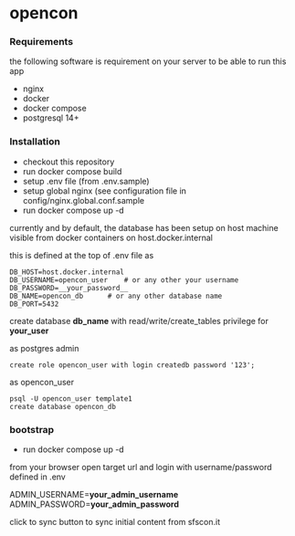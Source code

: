 # opencon


### Requirements

the following software is requirement on your server to be able to run this
app

- nginx
- docker
- docker compose
- postgresql 14+

### Installation

- checkout this repository
- run docker compose build
- setup .env file (from .env.sample)
- setup global nginx (see configuration file in config/nginx.global.conf.sample
- run docker compose up -d

currently and by default, the database has been setup on host machine
visible from docker containers on host.docker.internal

this is defined at the top of .env file as

```
DB_HOST=host.docker.internal
DB_USERNAME=opencon_user	# or any other your username
DB_PASSWORD=__your_password__
DB_NAME=opencon_db		# or any other database name
DB_PORT=5432
```

create database __db_name__ with read/write/create_tables privilege for
__your_user__

as postgres admin

```
create role opencon_user with login createdb password '123';
```

as opencon_user

```
psql -U opencon_user template1
create database opencon_db
```

### bootstrap

- run docker compose up -d

from your browser open target url and login with username/password defined
in .env

ADMIN_USERNAME=__your_admin_username__
ADMIN_PASSWORD=__your_admin_password__

click to sync button to sync initial content from sfscon.it

